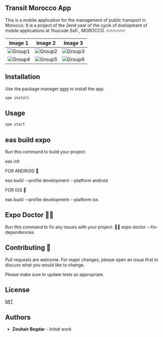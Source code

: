 ## Transit Morocco App

This is a mobile application for the management of public transport in Morocco. It is a project of the 2end year of the cycle of dvelopment of mobile applications at Youcode Safi , MOROCCO. 🔥🔥🔥🔥🔥🔥

| Image 1 | Image 2 | Image 3 |
|---------|---------|---------|
| ![Group1](https://user-images.githubusercontent.com/93929557/225274492-49357832-260e-4948-abc2-cfb06d50ef01.png) | ![Group2](https://user-images.githubusercontent.com/93929557/225274481-82f8c96f-5968-466a-8874-98614f8c4791.png) | ![Group3](https://user-images.githubusercontent.com/93929557/225274487-1aa6b7f6-47fa-40f9-8f37-5b22795c911b.png) |
| ![Group4](https://user-images.githubusercontent.com/93929557/225274507-8cee1638-5724-4fb1-b05d-8573e5c2ce47.png) | ![Group5](https://user-images.githubusercontent.com/93929557/225274490-fddc1040-7ba6-492f-aad6-0d9707f74947.png) | ![Group6](https://user-images.githubusercontent.com/93929557/225274509-f494cabc-d759-4f0c-ad6d-0b508307f216.png) |



## Installation

Use the package manager [npm](https://www.npmjs.com/) to install the app.

```bash
npm install
```

## Usage

```bash
npm start
```
## eas build expo 

Run this command to build your project: 

eas init 

FOR ANDROID 🤖

eas build --profile development --platform android

FOR IOS 🤖

eas build --profile development --platform ios

## Expo Doctor   🏴‍☠️
Run this command to fix any issues with your project: 🏴‍☠️
expo doctor --fix-dependencies



## Contributing  🚀
Pull requests are welcome. For major changes, please open an issue first to discuss what you would like to change.

Please make sure to update tests as appropriate.

## License
[MIT](https://choosealicense.com/licenses/mit/)

## Authors
* **Zouhair Begdar** - *Initial work*  
